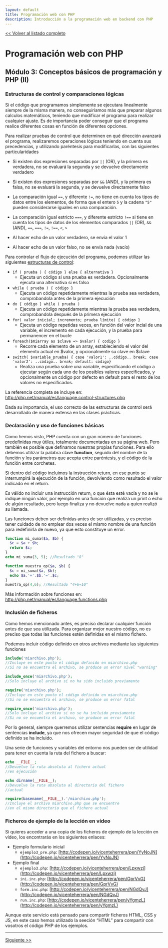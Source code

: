 ```yaml
---
layout: default
title: Programación web con PHP
description: Introducción a la programación web en backend con PHP
---
```


[<< Volver al listado completo](../)

# Programación web con PHP

## Módulo 3: Conceptos básicos de programación y PHP (II)

### Estructuras de control y comparaciones lógicas

Si el código que programamos simplemente se ejecutara linealmente siempre de la misma manera, no conseguiríamos más que preparar algunos calculos matemáticos, teniendo que modificar el programa para realizar cualquier ajuste. Es de importancia poder conseguir que el programa realice diferentes cosas en función de diferentes opciones.

Para realizar pruebas de control que determinen en qué dirección avanzará el programa, realizaremos operaciones lógicas teniendo en cuenta sus precedencias, y utilizando paréntesis para modificarlas, con las siguientes particularidades

-   Si existen dos expresiones separadas por `||` (OR), y la primera es verdadera, no se evaluará la segunda y se devuelve directamente verdadero
-   Si existen dos expresiones separadas por `&&` (AND), y la primera es falsa, no se evaluará la segunda, y se devuelve directamente falso
-   La comparación igual `==`, y diferente `!=`, no tiene en cuenta los tipos de datos entre los elementos, de forma que el entero `5` y la cadena `"5"` pueden considerarse iguales en una comparación.

-   La comparación igual estricto `===`, y diferente estricto `!==` si tiene en cuenta los tipos de datos de los elementos comparados `||` (OR), `&&` (AND), `==`, `===`, `!=`, `!==`, `<`, `>`
-   Al hacer echo de un valor verdadero, se envía el valor 1
-   Al hacer echo de un valor falso, no se envía nada (vacío)

Para controlar el flujo de ejecución del programa, podemos utilizar las siguientes [estructuras de
control](<http://php.net/manual/es/language.control-structures.php>):

-   `if ( prueba ) { código } else { alternativa }`
    -   Ejecuta un código si una prueba es verdadera. Opcionalmente ejecuta una alternativa si es falso
-   `while ( prueba ) { código }`
    -   Ejecuta un código repetidamente mientras la prueba sea verdadera, comprobandola antes de la primera ejecución
-   `do { código } while ( prueba )`
    -   Ejecuta un código repetidamente mientras la prueba sea verdadera, comprobandola después de la primera ejecución
-   `for( valor inicial; incremento; prueba límite) { código }`
    -   Ejecuta un código repetidas veces, en función del valor incial de una variable, el incremento en cada ejecución, y la prueba para permanencer en el bucle
-   `foreach($miarray as $clave => $valor) { codigo }`
    -   Recorre cada elemento de un array, estableciendo el valor del elemento actual en \$valor, y opcionalmente su clave en \$clave
-   `switch( $variable_prueba) { case 'valor1': ..código.. break; case 'valor2': ..código.. break; default: código}`
    -   Realiza una prueba sobre una variable, especificando el código a ejecutar según cada uno de los posibles valores especificados, y opcionalmente un código por defecto en default para el resto de los valores no especificados.

La referencia completa se incluye en:
<http://php.net/manual/es/language.control-structures.php>

Dada su importancia, el uso correcto de las estructuras de control será desarrollado de manera extensa en las clases prácticas.


### Declaración y uso de funciones básicas

Como hemos visto, PHP cuenta con un gran número de funciones predefinidas muy útiles, totalmente documentadas en su página web. Pero también es posible que definamos nuestras propias funciones. Para ello debemos utilizar la palabra clave **function**, seguido del nombre de la función y los parámetros que acepta entre paréntesis, y el código de la función entre corchetes.

Si dentro del código incluimos la instrucción return, en ese punto se interrumpirá la ejecución de la función, devolviendo como resultado el valor indicado en el return.

Es válido no incluir una instrucción return, o que ésta esté vacía y no se le indique ningún valor, por ejemplo en una función que realiza un print o echo de algún resultado, pero luego finaliza y no devuelve nada a quien realizó su llamada.

Las funciones deben ser definidas antes de ser utilizadas, y es preciso tener cuidado de no emplear dos veces el mismo nombre de una función para redefinirla de nuevo, ya que esto constituye un error.

```php
function mi_suma($a, $b) {
  $c = $a + $b;
  return $c;
}
echo mi_suma(3, 5); //Resultado "8"

function muestra_op($a, $b) {
  $c = mi_suma($a, $b);
  echo $a.'+'.$b.'='.$c;
}
muestra_op(4,6); //Resultado "4+6=10"
```

Más información sobre funciones en: <http://php.net/manual/es/language.functions.php>


### Inclusión de ficheros

Como hemos mencionado antes, es preciso declarar cualquier función antes de que sea utilizada. Para organizar mejor nuestro código, no es preciso que todas las funciones estén definidas en el mismo fichero.

Podemos incluir código definido en otros archivos mediante las siguientes funciones

```php
include('miarchivo.php'); 
//Incluye en este punto el código definido en miarchivo.php
//Si no se encuentra el archivo, se produce un error nivel "warning"

include_once('miarchivo.php');
//Solo incluye el archivo si no ha sido incluido previamente

require('miarchivo.php');
//Incluye en este punto el código definido en miarchivo.php
//Si no se encuentra el archivo, se produce un error fatal

require_once('miarchivo.php');
//Solo incluye el archivo si no se ha incluido previamente
//Si no se encuentra el archivo, se produce un error fatal
```

Por lo general, siempre querremos utilizar sentencias **require** en lugar de sentencias **include**, ya que nos ofrecen mayor seguridad de que el código definido se ha incluido.

Una serie de funciones y variables del entorno nos pueden ser de utilidad para tener en cuenta la ruta del fichero a buscar:

```php
echo __FILE__; 
//Devuelve la ruta absoluta al fichero actual
//en ejecución

echo dirname(__FILE__);
//Devuelve la ruta absoluta al directorio del fichero
//actual

require(basename(__FILE__).'/miarchivo.php');
//Incluye el archivo miarchivo.php que se encuentre
//en el mismo directorio que el fichero actual
```

### Ficheros de ejemplo de la lección en vídeo

Si quieres acceder a una copia de los ficheros de ejemplo de la lección en
vídeo, los encontrarás en los siguientes enlaces:

- Ejemplo formulario inicial
    - `ejemplo3_pre.php`:
        [http://codepen.io/vicenteherrera/pen/YyNoJN](http://codepen.io/vicenteherrera/pen/YyNoJN)
- Ejemplo final
    - `ejemplo3.php`:
        [http://codepen.io/vicenteherrera/pen/Lpxwzj](http://codepen.io/vicenteherrera/pen/Lpxwzj)
    - `ini.inc.php`:
        [http://codepen.io/vicenteherrera/pen/GprVvG](http://codepen.io/vicenteherrera/pen/GprVvG)
    - `form.inc.php`:
        [http://codepen.io/vicenteherrera/pen/NGdQvJ](http://codepen.io/vicenteherrera/pen/NGdQvJ)
    - `run.inc.php`:
        [http://codepen.io/vicenteherrera/pen/yYgmzL](http://codepen.io/vicenteherrera/pen/yYgmzL)

Aunque este servicio está pensado para compartir ficheros HTML, CSS y JS, en este caso hemos utilizado la seeción “HTML” para compartir con vosotros el código PHP de los ejemplos.


---
[Siguiente >>](./4.md)